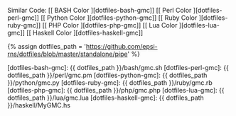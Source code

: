 <div class="panel panel-primary">
  <div class="panel-body" markdown="1">

Similar Code: 
[[ BASH Color ][dotfiles-bash-gmc]]
[[ Perl Color ][dotfiles-perl-gmc]]
[[ Python Color ][dotfiles-python-gmc]]
[[ Ruby Color ][dotfiles-ruby-gmc]]
[[ PHP Color ][dotfiles-php-gmc]]
[[ Lua Color ][dotfiles-lua-gmc]]
[[ Haskell Color ][dotfiles-haskell-gmc]]

[//]: <> ( -- -- -- links below -- -- -- )

{% assign dotfiles_path = 'https://github.com/epsi-rns/dotfiles/blob/master/standalone/pipe' %}

[dotfiles-bash-gmc]:       {{ dotfiles_path }}/bash/gmc.sh
[dotfiles-perl-gmc]:       {{ dotfiles_path }}/perl/gmc.pm
[dotfiles-python-gmc]:       {{ dotfiles_path }}/python/gmc.py
[dotfiles-ruby-gmc]:       {{ dotfiles_path }}/ruby/gmc.rb
[dotfiles-php-gmc]:       {{ dotfiles_path }}/php/gmc.php
[dotfiles-lua-gmc]:       {{ dotfiles_path }}/lua/gmc.lua
[dotfiles-haskell-gmc]:       {{ dotfiles_path }}/haskell/MyGMC.hs

  </div>
</div>

